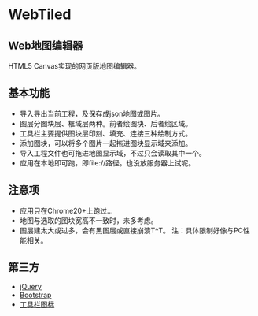 WebTiled
========

Web地图编辑器
-------------

HTML5 Canvas实现的网页版地图编辑器。

基本功能
--------

* 导入导出当前工程，及保存成json地图或图片。
* 图层分图块层、框域层两种。前者绘图块、后者绘区域。
* 工具栏主要提供图块层印刻、填充、连接三种绘制方式。
* 添加图块，可以将多个图片一起拖进图块显示域来添加。
* 导入工程文件也可拖进地图显示域，不过只会读取其中一个。
* 应用在本地即可跑，即file://路径。也没放服务器上试呢。

注意项
------

* 应用只在Chrome20+上跑过...
* 地图与选取的图块宽高不一致时，未多考虑。
* 图层建太大或过多，会有黑图层或直接崩溃T^T。
注：具体限制好像与PC性能相关。

第三方
------

* [jQuery](http://jquery.com/)
* [Bootstrap](http://twitter.github.com/bootstrap/)
* [工具栏图标](http://www.defaulticon.com/)
